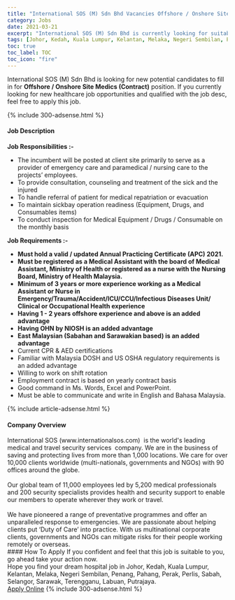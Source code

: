 ```yaml
---
title: "International SOS (M) Sdn Bhd Vacancies Offshore / Onshore Site Medics (Contract)" 
category: Jobs 
date: 2021-03-21 
excerpt: "International SOS (M) Sdn Bhd is currently looking for suitable person to fill in the Offshore / Onshore Site Medics (Contract) which positioned at Johor, Kedah, Kuala Lumpur, Kelantan, Melaka, Negeri Sembilan, Penang, Pahang, Perak, Perlis, Sabah, Selangor, Sarawak, Terengganu, Labuan, Putrajaya" 
tags: [Johor, Kedah, Kuala Lumpur, Kelantan, Melaka, Negeri Sembilan, Penang, Pahang, Perak, Perlis, Sabah, Selangor, Sarawak, Terengganu, Labuan, Putrajaya] 
toc: true 
toc_label: TOC 
toc_icon: "fire" 
--- 
```


<p>International SOS (M) Sdn Bhd is looking for new potential candidates to fill in for <b>Offshore / Onshore Site Medics (Contract)</b> position. If you currently looking for new healthcare job opportunities and qualified with the job desc, feel free to apply this job.
</p>{% include 300-adsense.html %} 
<div><div><h4>Job Description</h4></div><div><div><span><div><div><strong>Job Responsibilities :-</strong></div><ul><li>The incumbent will be posted at client site&#160;primarily to serve as a provider of emergency care and paramedical / nursing care to the projects&#8217; employees.</li><li>To provide consultation, counseling and treatment of the sick and the injured</li><li>To handle referral of patient for medical repatriation or evacuation</li><li>To maintain sickbay operation readiness (Equipment, Drugs, and Consumables items)</li><li>To conduct inspection for Medical Equipment / Drugs / Consumable on the monthly basis</li></ul><div><strong>Job Requirements :-</strong></div><ul><li><strong>Must hold a valid / updated Annual Practicing Certificate (APC) 2021.</strong></li><li><strong>Must be registered as a Medical Assistant with the board of Medical Assistant, Ministry of Health or registered as a nurse with the Nursing Board, Ministry of Health Malaysia.</strong></li><li><strong>Minimum of 3 years or more experience working as a Medical Assistant or Nurse in Emergency/Trauma/Accident/ICU/CCU/Infectious Diseases Unit/ Clinical or Occupational Health experience</strong></li><li><strong>Having 1 - 2 years offshore experience and above is an added advantage</strong></li><li><strong>Having OHN by NIOSH is an added advantage</strong></li><li><strong>East Malaysian (Sabahan and Sarawakian based) is an added advantage</strong></li><li>Current CPR &amp; AED certifications</li><li>Familiar with Malaysia DOSH and US OSHA regulatory requirements is an added advantage</li><li>Willing to work on shift rotation</li><li>Employment contract is based on yearly contract basis</li><li>Good command in Ms. Words, Excel and PowerPoint.</li><li>Must be able to communicate and write in English and Bahasa Malaysia.</li></ul></div></span></div></div></div> 
{% include article-adsense.html %} 
<div><div><h4>Company Overview</h4></div><div><div><span><div><div>
	International SOS (www.internationalsos.com)&#160; is the world's leading medical and travel&#160;security services&#160; company. We are in the business of saving and protecting lives from more than 1,000 locations. We care for over 10,000 clients worldwide (multi-nationals, governments and NGOs) with&#160;90 offices around the globe.</div>
<div>
<br>
	Our global team of 11,000 employees led by 5,200 medical professionals and 200 security specialists provides health and security support to enable our members to operate wherever they work or travel.<br>
<br>
	We have pioneered a range of preventative programmes and offer an unparalleled response&#160;to emergencies. We are passionate about helping clients put &#8216;Duty of Care&#8217; into practice. With&#160;us multinational corporate clients, governments and NGOs can mitigate risks for their people&#160;working remotely or overseas. &#160;</div></div></span></div></div></div> 
#### How To Apply 
If you confident and feel that this job is suitable to you, go ahead take your action now. <br/> 
Hope you find your dream hospital job in Johor, Kedah, Kuala Lumpur, Kelantan, Melaka, Negeri Sembilan, Penang, Pahang, Perak, Perlis, Sabah, Selangor, Sarawak, Terengganu, Labuan, Putrajaya. <br/> 
<a href="https://www.jobstreet.com.my/en/job/offshore-onshore-site-medics-contract-4510911?jobId=jobstreet-my-job-4510911" class="btn btn--warning" target="_blank" rel="nofollow noopenner">Apply Online</a> 
{% include 300-adsense.html %} 